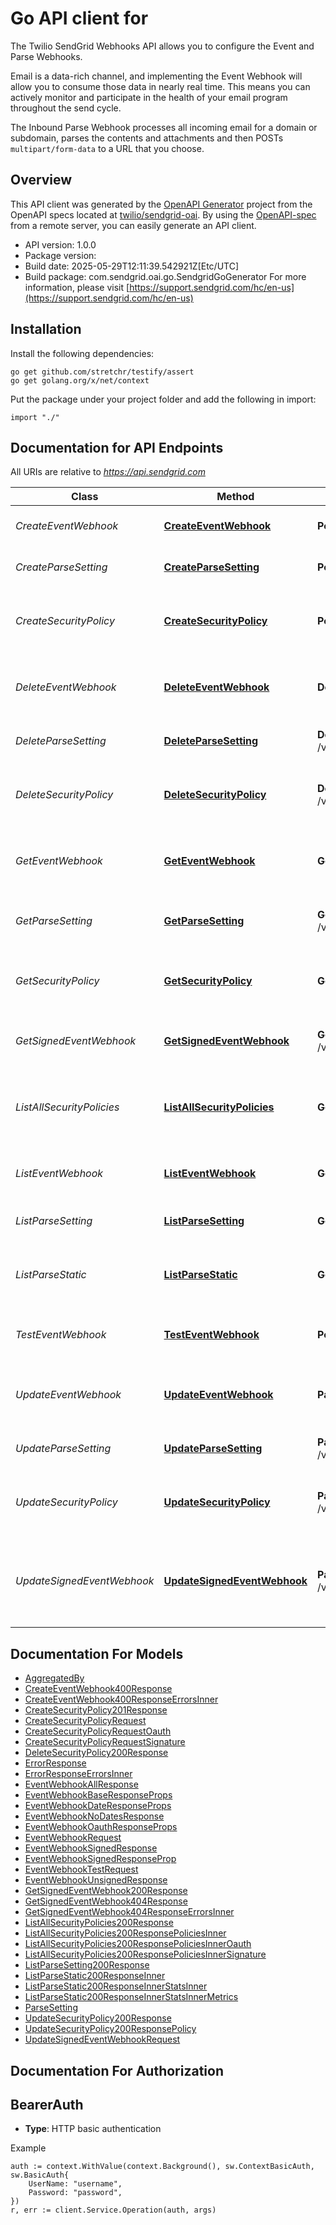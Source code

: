 # Go API client for 

The Twilio SendGrid Webhooks API allows you to configure the Event and Parse Webhooks.

Email is a data-rich channel, and implementing the Event Webhook will allow you to consume those data in nearly real time. This means you can actively monitor and participate in the health of your email program throughout the send cycle.

The Inbound Parse Webhook processes all incoming email for a domain or subdomain, parses the contents and attachments and then POSTs `multipart/form-data` to a URL that you choose. 

## Overview
This API client was generated by the [OpenAPI Generator](https://openapi-generator.tech) project from the OpenAPI specs located at [twilio/sendgrid-oai](https://github.com/twilio/sendgrid-oai/tree/main/spec).  By using the [OpenAPI-spec](https://www.openapis.org/) from a remote server, you can easily generate an API client.

- API version: 1.0.0
- Package version: 
- Build date: 2025-05-29T12:11:39.542921Z[Etc/UTC]
- Build package: com.sendgrid.oai.go.SendgridGoGenerator
For more information, please visit [https://support.sendgrid.com/hc/en-us](https://support.sendgrid.com/hc/en-us)

## Installation

Install the following dependencies:

```shell
go get github.com/stretchr/testify/assert
go get golang.org/x/net/context
```

Put the package under your project folder and add the following in import:

```golang
import "./"
```

## Documentation for API Endpoints

All URIs are relative to *https://api.sendgrid.com*

Class | Method | HTTP request | Description
------------ | ------------- | ------------- | -------------
*CreateEventWebhook* | [**CreateEventWebhook**](docs/CreateEventWebhook.md#createeventwebhook) | **Post** /v3/user/webhooks/event/settings | Create a new Event Webhook
*CreateParseSetting* | [**CreateParseSetting**](docs/CreateParseSetting.md#createparsesetting) | **Post** /v3/user/webhooks/parse/settings | Create a parse setting
*CreateSecurityPolicy* | [**CreateSecurityPolicy**](docs/CreateSecurityPolicy.md#createsecuritypolicy) | **Post** /v3/user/webhooks/security/policies | Create a new webhook security policy
*DeleteEventWebhook* | [**DeleteEventWebhook**](docs/DeleteEventWebhook.md#deleteeventwebhook) | **Delete** /v3/user/webhooks/event/settings/{Id} | Delete a single Event Webhook by ID.
*DeleteParseSetting* | [**DeleteParseSetting**](docs/DeleteParseSetting.md#deleteparsesetting) | **Delete** /v3/user/webhooks/parse/settings/{Hostname} | Delete a parse setting
*DeleteSecurityPolicy* | [**DeleteSecurityPolicy**](docs/DeleteSecurityPolicy.md#deletesecuritypolicy) | **Delete** /v3/user/webhooks/security/policies/{Id} | Delete a specific webhook security policy
*GetEventWebhook* | [**GetEventWebhook**](docs/GetEventWebhook.md#geteventwebhook) | **Get** /v3/user/webhooks/event/settings/{Id} | Get the settings for a single Event Webhook.
*GetParseSetting* | [**GetParseSetting**](docs/GetParseSetting.md#getparsesetting) | **Get** /v3/user/webhooks/parse/settings/{Hostname} | Retrieve a specific parse setting
*GetSecurityPolicy* | [**GetSecurityPolicy**](docs/GetSecurityPolicy.md#getsecuritypolicy) | **Get** /v3/user/webhooks/security/policies/{Id} | Retrieve a specific webhook security policy
*GetSignedEventWebhook* | [**GetSignedEventWebhook**](docs/GetSignedEventWebhook.md#getsignedeventwebhook) | **Get** /v3/user/webhooks/event/settings/signed/{Id} | Get Signed Event Webhook&#39;s Public Key
*ListAllSecurityPolicies* | [**ListAllSecurityPolicies**](docs/ListAllSecurityPolicies.md#listallsecuritypolicies) | **Get** /v3/user/webhooks/security/policies | Retrieve all webhook security policies for your account
*ListEventWebhook* | [**ListEventWebhook**](docs/ListEventWebhook.md#listeventwebhook) | **Get** /v3/user/webhooks/event/settings/all | Retrieve all of your Event Webhooks.
*ListParseSetting* | [**ListParseSetting**](docs/ListParseSetting.md#listparsesetting) | **Get** /v3/user/webhooks/parse/settings | Retrieve all parse settings
*ListParseStatic* | [**ListParseStatic**](docs/ListParseStatic.md#listparsestatic) | **Get** /v3/user/webhooks/parse/stats | Retrieves Inbound Parse Webhook statistics.
*TestEventWebhook* | [**TestEventWebhook**](docs/TestEventWebhook.md#testeventwebhook) | **Post** /v3/user/webhooks/event/test | Test an Event Webhook&#39;s settings
*UpdateEventWebhook* | [**UpdateEventWebhook**](docs/UpdateEventWebhook.md#updateeventwebhook) | **Patch** /v3/user/webhooks/event/settings/{Id} | Update a single Event Webhook by ID.
*UpdateParseSetting* | [**UpdateParseSetting**](docs/UpdateParseSetting.md#updateparsesetting) | **Patch** /v3/user/webhooks/parse/settings/{Hostname} | Update a parse setting
*UpdateSecurityPolicy* | [**UpdateSecurityPolicy**](docs/UpdateSecurityPolicy.md#updatesecuritypolicy) | **Patch** /v3/user/webhooks/security/policies/{Id} | Update an existing webhook security policy
*UpdateSignedEventWebhook* | [**UpdateSignedEventWebhook**](docs/UpdateSignedEventWebhook.md#updatesignedeventwebhook) | **Patch** /v3/user/webhooks/event/settings/signed/{Id} | Toggle signature verification for a single Event Webhook by ID


## Documentation For Models

 - [AggregatedBy](AggregatedBy.md)
 - [CreateEventWebhook400Response](CreateEventWebhook400Response.md)
 - [CreateEventWebhook400ResponseErrorsInner](CreateEventWebhook400ResponseErrorsInner.md)
 - [CreateSecurityPolicy201Response](CreateSecurityPolicy201Response.md)
 - [CreateSecurityPolicyRequest](CreateSecurityPolicyRequest.md)
 - [CreateSecurityPolicyRequestOauth](CreateSecurityPolicyRequestOauth.md)
 - [CreateSecurityPolicyRequestSignature](CreateSecurityPolicyRequestSignature.md)
 - [DeleteSecurityPolicy200Response](DeleteSecurityPolicy200Response.md)
 - [ErrorResponse](ErrorResponse.md)
 - [ErrorResponseErrorsInner](ErrorResponseErrorsInner.md)
 - [EventWebhookAllResponse](EventWebhookAllResponse.md)
 - [EventWebhookBaseResponseProps](EventWebhookBaseResponseProps.md)
 - [EventWebhookDateResponseProps](EventWebhookDateResponseProps.md)
 - [EventWebhookNoDatesResponse](EventWebhookNoDatesResponse.md)
 - [EventWebhookOauthResponseProps](EventWebhookOauthResponseProps.md)
 - [EventWebhookRequest](EventWebhookRequest.md)
 - [EventWebhookSignedResponse](EventWebhookSignedResponse.md)
 - [EventWebhookSignedResponseProp](EventWebhookSignedResponseProp.md)
 - [EventWebhookTestRequest](EventWebhookTestRequest.md)
 - [EventWebhookUnsignedResponse](EventWebhookUnsignedResponse.md)
 - [GetSignedEventWebhook200Response](GetSignedEventWebhook200Response.md)
 - [GetSignedEventWebhook404Response](GetSignedEventWebhook404Response.md)
 - [GetSignedEventWebhook404ResponseErrorsInner](GetSignedEventWebhook404ResponseErrorsInner.md)
 - [ListAllSecurityPolicies200Response](ListAllSecurityPolicies200Response.md)
 - [ListAllSecurityPolicies200ResponsePoliciesInner](ListAllSecurityPolicies200ResponsePoliciesInner.md)
 - [ListAllSecurityPolicies200ResponsePoliciesInnerOauth](ListAllSecurityPolicies200ResponsePoliciesInnerOauth.md)
 - [ListAllSecurityPolicies200ResponsePoliciesInnerSignature](ListAllSecurityPolicies200ResponsePoliciesInnerSignature.md)
 - [ListParseSetting200Response](ListParseSetting200Response.md)
 - [ListParseStatic200ResponseInner](ListParseStatic200ResponseInner.md)
 - [ListParseStatic200ResponseInnerStatsInner](ListParseStatic200ResponseInnerStatsInner.md)
 - [ListParseStatic200ResponseInnerStatsInnerMetrics](ListParseStatic200ResponseInnerStatsInnerMetrics.md)
 - [ParseSetting](ParseSetting.md)
 - [UpdateSecurityPolicy200Response](UpdateSecurityPolicy200Response.md)
 - [UpdateSecurityPolicy200ResponsePolicy](UpdateSecurityPolicy200ResponsePolicy.md)
 - [UpdateSignedEventWebhookRequest](UpdateSignedEventWebhookRequest.md)


## Documentation For Authorization



## BearerAuth

- **Type**: HTTP basic authentication

Example

```golang
auth := context.WithValue(context.Background(), sw.ContextBasicAuth, sw.BasicAuth{
    UserName: "username",
    Password: "password",
})
r, err := client.Service.Operation(auth, args)
```

